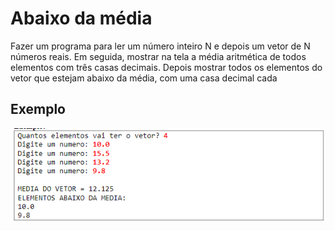 # Abaixo da média

Fazer um programa para ler um número inteiro N e depois um vetor de N números reais. Em seguida, mostrar na tela a média aritmética de todos elementos com três casas decimais. Depois mostrar todos os elementos do vetor que estejam abaixo da média, com uma casa decimal cada

## Exemplo

![Exemplo](../../imagens/img13.png)


